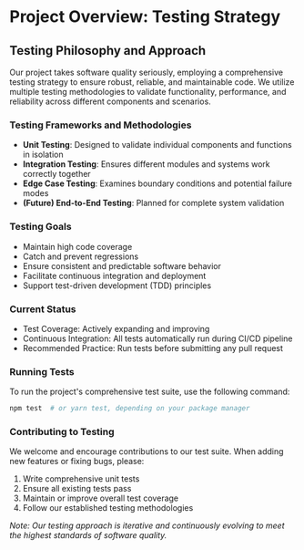 # Project Overview: Testing Strategy

## Testing Philosophy and Approach

Our project takes software quality seriously, employing a comprehensive testing strategy to ensure robust, reliable, and maintainable code. We utilize multiple testing methodologies to validate functionality, performance, and reliability across different components and scenarios.

### Testing Frameworks and Methodologies
- **Unit Testing**: Designed to validate individual components and functions in isolation
- **Integration Testing**: Ensures different modules and systems work correctly together
- **Edge Case Testing**: Examines boundary conditions and potential failure modes
- **(Future) End-to-End Testing**: Planned for complete system validation

### Testing Goals
- Maintain high code coverage
- Catch and prevent regressions
- Ensure consistent and predictable software behavior
- Facilitate continuous integration and deployment
- Support test-driven development (TDD) principles

### Current Status
- Test Coverage: Actively expanding and improving
- Continuous Integration: All tests automatically run during CI/CD pipeline
- Recommended Practice: Run tests before submitting any pull request

### Running Tests
To run the project's comprehensive test suite, use the following command:
```bash
npm test  # or yarn test, depending on your package manager
```

### Contributing to Testing
We welcome and encourage contributions to our test suite. When adding new features or fixing bugs, please:
1. Write comprehensive unit tests
2. Ensure all existing tests pass
3. Maintain or improve overall test coverage
4. Follow our established testing methodologies

*Note: Our testing approach is iterative and continuously evolving to meet the highest standards of software quality.*